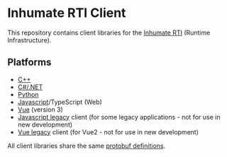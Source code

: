# Inhumate RTI Client

This repository contains client libraries for the [Inhumate RTI](https://inhumatesystems.com/products/sboss/)
(Runtime Infrastructure).

## Platforms

* [C++](cpp/)
* [C#/.NET](dotnet/)
* [Python](python/)
* [Javascript](js/)/TypeScript (Web)
* [Vue](vue/) (version 3)
* [Javascript legacy](js-legacy/) client (for some legacy applications - not for use in new development)
* [Vue legacy](vue-legacy/) client (for Vue2 - not for use in new development)

All client libraries share the same [protobuf definitions](proto/).
